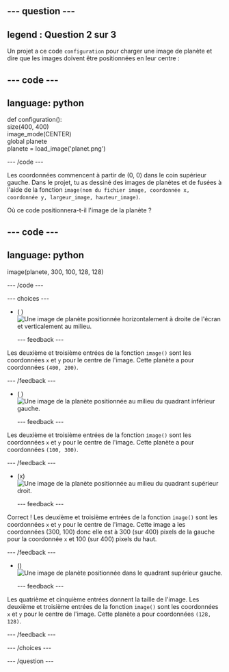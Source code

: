 
--- question ---
---
legend : Question 2 sur 3
---

Un projet a ce code `configuration` pour charger une image de planète et dire que les images doivent être positionnées en leur centre :

--- code ---
---
language: python
---

def configuration():   
  size(400, 400)   
  image_mode(CENTER)   
  global planete   
  planete = load_image('planet.png')

--- /code ---

Les coordonnées commencent à partir de (0, 0) dans le coin supérieur gauche. Dans le projet, tu as dessiné des images de planètes et de fusées à l'aide de la fonction `image(nom du fichier image, coordonnée x, coordonnée y, largeur_image, hauteur_image)`.

Où ce code positionnera-t-il l'image de la planète ?

--- code ---
---
language: python
---

image(planete, 300, 100, 128, 128)

--- /code ---

--- choices ---

- ( ) ![Une image de planète positionnée horizontalement à droite de l'écran et verticalement au milieu.](images/planet400200.png)

  --- feedback ---

Les deuxième et troisième entrées de la fonction `image()` sont les coordonnées `x` et `y` pour le centre de l'image. Cette planète a pour coordonnées `(400, 200)`.

  --- /feedback ---

- ( ) ![Une image de la planète positionnée au milieu du quadrant inférieur gauche.](images/planet100300.png)

  --- feedback ---

Les deuxième et troisième entrées de la fonction `image()` sont les coordonnées `x` et `y` pour le centre de l'image. Cette planète a pour coordonnées `(100, 300)`.

  --- /feedback ---

- (x) ![Une image de la planète positionnée au milieu du quadrant supérieur droit.](images/planet300100.png)

  --- feedback ---

Correct ! Les deuxième et troisième entrées de la fonction `image()` sont les coordonnées `x` et `y` pour le centre de l'image. Cette image a les coordonnées (300, 100) donc elle est à 300 (sur 400) pixels de la gauche pour la coordonnée `x` et 100 (sur 400) pixels du haut.

  --- /feedback ---

- () ![Une image de planète positionnée dans le quadrant supérieur gauche.](images/planet128128.png)

  --- feedback ---

Les quatrième et cinquième entrées donnent la taille de l'image. Les deuxième et troisième entrées de la fonction `image()` sont les coordonnées `x` et `y` pour le centre de l'image. Cette planète a pour coordonnées `(128, 128)`.

  --- /feedback ---

--- /choices ---

--- /question ---
